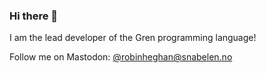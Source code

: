 ### Hi there 👋

I am the lead developer of the Gren programming language!

Follow me on Mastodon: <a rel="me" href="https://snabelen.no/@robinheghan">@robinheghan@snabelen.no</a>
